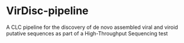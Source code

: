 # VirDisc-pipeline
A CLC pipeline for the discovery of de novo assembled viral and viroid putative sequences as part of a High-Throughput Sequencing test
